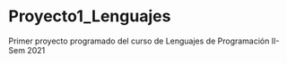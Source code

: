 # Proyecto1_Lenguajes
Primer proyecto programado del curso de Lenguajes de Programación II-Sem 2021
